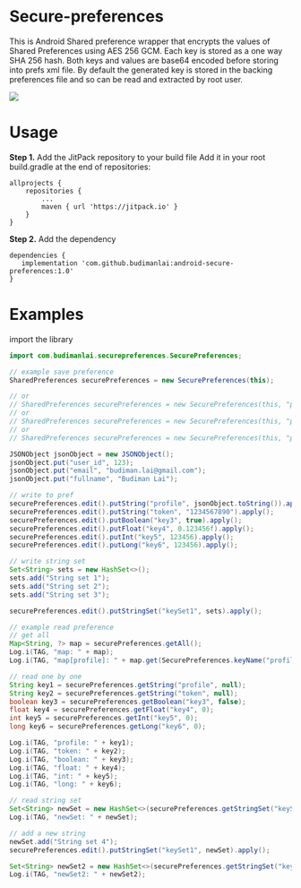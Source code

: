 # Secure-preferences

This is Android Shared preference wrapper that encrypts the values of Shared Preferences using AES 256 GCM. Each key is stored as a one way SHA 256 hash. Both keys and values are base64 encoded before storing into prefs xml file. By default the generated key is stored in the backing preferences file and so can be read and extracted by root user.

![](https://budimanlai.com/i/secure_pref_02.jpg)

# Usage

**Step 1.** Add the JitPack repository to your build file Add it in your root build.gradle at the end of repositories:

    allprojects {
        repositories {
            ...
            maven { url 'https://jitpack.io' }
        }
    }

**Step 2.** Add the dependency

    dependencies {
       implementation 'com.github.budimanlai:android-secure-preferences:1.0'
    }

# Examples

import the library
```java
import com.budimanlai.securepreferences.SecurePreferences;
```

```java
// example save preference
SharedPreferences securePreferences = new SecurePreferences(this);

// or
// SharedPreferences securePreferences = new SecurePreferences(this, "password");
// or
// SharedPreferences securePreferences = new SecurePreferences(this, "password", "pref_custome_name");
// or
// SharedPreferences securePreferences = new SecurePreferences(this, "password", "salt", "pref_custome_name");

JSONObject jsonObject = new JSONObject();
jsonObject.put("user_id", 123);
jsonObject.put("email", "budiman.lai@gmail.com");
jsonObject.put("fullname", "Budiman Lai");

// write to pref
securePreferences.edit().putString("profile", jsonObject.toString()).apply();
securePreferences.edit().putString("token", "1234567890").apply();
securePreferences.edit().putBoolean("key3", true).apply();
securePreferences.edit().putFloat("key4", 0.123456f).apply();
securePreferences.edit().putInt("key5", 123456).apply();
securePreferences.edit().putLong("key6", 123456).apply();

// write string set
Set<String> sets = new HashSet<>();
sets.add("String set 1");
sets.add("String set 2");
sets.add("String set 3");

securePreferences.edit().putStringSet("keySet1", sets).apply();

// example read preference
// get all
Map<String, ?> map = securePreferences.getAll();
Log.i(TAG, "map: " + map);
Log.i(TAG, "map[profile]: " + map.get(SecurePreferences.keyName("profile")));

// read one by one
String key1 = securePreferences.getString("profile", null);
String key2 = securePreferences.getString("token", null);
boolean key3 = securePreferences.getBoolean("key3", false);
float key4 = securePreferences.getFloat("key4", 0);
int key5 = securePreferences.getInt("key5", 0);
long key6 = securePreferences.getLong("key6", 0);

Log.i(TAG, "profile: " + key1);
Log.i(TAG, "token: " + key2);
Log.i(TAG, "boolean: " + key3);
Log.i(TAG, "float: " + key4);
Log.i(TAG, "int: " + key5);
Log.i(TAG, "long: " + key6);

// read string set
Set<String> newSet = new HashSet<>(securePreferences.getStringSet("keySet1", new HashSet<String>()));
Log.i(TAG, "newSet: " + newSet);

// add a new string
newSet.add("String set 4");
securePreferences.edit().putStringSet("keySet1", newSet).apply();

Set<String> newSet2 = new HashSet<>(securePreferences.getStringSet("keySet1", new HashSet<String>()));
Log.i(TAG, "newSet2: " + newSet2);
```
